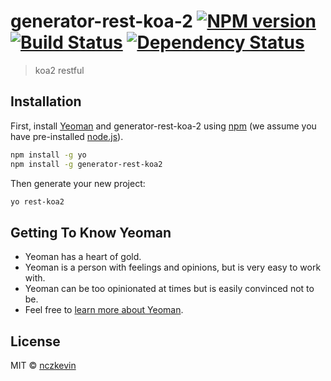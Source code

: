 # generator-rest-koa-2 [![NPM version][npm-image]][npm-url] [![Build Status][travis-image]][travis-url] [![Dependency Status][daviddm-image]][daviddm-url]
> koa2 restful

## Installation

First, install [Yeoman](http://yeoman.io) and generator-rest-koa-2 using [npm](https://www.npmjs.com/) (we assume you have pre-installed [node.js](https://nodejs.org/)).

```bash
npm install -g yo
npm install -g generator-rest-koa2
```

Then generate your new project:

```bash
yo rest-koa2
```

## Getting To Know Yeoman

 * Yeoman has a heart of gold.
 * Yeoman is a person with feelings and opinions, but is very easy to work with.
 * Yeoman can be too opinionated at times but is easily convinced not to be.
 * Feel free to [learn more about Yeoman](http://yeoman.io/).

## License

MIT © [nczkevin](nczkevin.com)


[npm-image]: https://badge.fury.io/js/generator-rest-koa-2.svg
[npm-url]: https://npmjs.org/package/generator-rest-koa-2
[travis-image]: https://travis-ci.org/nczkevin/generator-rest-koa-2.svg?branch=master
[travis-url]: https://travis-ci.org/nczkevin/generator-rest-koa-2
[daviddm-image]: https://david-dm.org/nczkevin/generator-rest-koa-2.svg?theme=shields.io
[daviddm-url]: https://david-dm.org/nczkevin/generator-rest-koa-2
